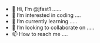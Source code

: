 - 👋 Hi, I’m @jfast1 ......
- 👀 I’m interested in coding ....
- 🌱 I’m currently learning .....
- 💞️ I’m looking to collaborate on .....
- 📫 How to reach me ....

<!---
jfast1/jfast1 is a ✨ special ✨ repository because its `README.md` (this file) appears on your GitHub profile.
You can click the Preview link to take a look at your changes.
--->
